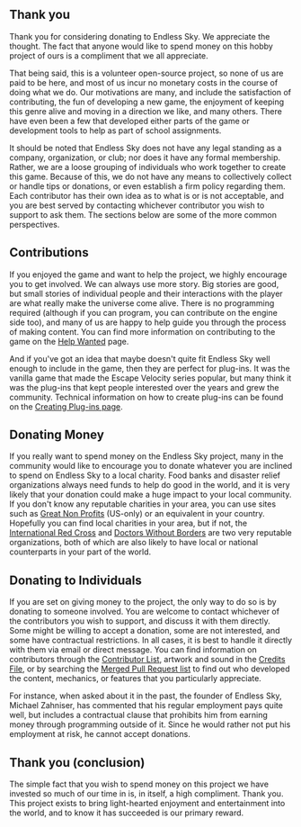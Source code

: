 ## Thank you
Thank you for considering donating to Endless Sky. We appreciate the thought. The fact that anyone would like to spend money on this hobby project of ours is a compliment that we all appreciate. 

That being said, this is a volunteer open-source project, so none of us are paid to be here, and most of us incur no monetary costs in the course of doing what we do. Our motivations are many, and include the satisfaction of contributing, the fun of developing a new game, the enjoyment of keeping this genre alive and moving in a direction we like, and many others. There have even been a few that developed either parts of the game or development tools to help as part of school assignments. 

It should be noted that Endless Sky does not have any legal standing as a company, organization, or club; nor does it have any formal membership. Rather, we are a loose grouping of individuals who work together to create this game. Because of this, we do not have any means to collectively collect or handle tips or donations, or even establish a firm policy regarding them. Each contributor has their own idea as to what is or is not acceptable, and you are best served by contacting whichever contributor you wish to support to ask them. The sections below are some of the more common perspectives.

## Contributions
If you enjoyed the game and want to help the project, we highly encourage you to get involved. We can always use more story. Big stories are good, but small stories of individual people and their interactions with the player are what really make the universe come alive. There is no programming required (although if you can program, you can contribute on the engine side too), and many of us are happy to help guide you through the process of making content. You can find more information on contributing to the game on the [Help Wanted](HelpWanted) page.

And if you've got an idea that maybe doesn't quite fit Endless Sky well enough to include in the game, then they are perfect for plug-ins. It was the vanilla game that made the Escape Velocity series popular, but many think it was the plug-ins that kept people interested over the years and grew the community. Technical information on how to create plug-ins can be found on the [Creating Plug-ins page](CreatingPlugins).

## Donating Money
If you really want to spend money on the Endless Sky project, many in the community would like to encourage you to donate whatever you are inclined to spend on Endless Sky to a local charity. Food banks and disaster relief organizations always need funds to help do good in the world, and it is very likely that your donation could make a huge impact to your local community. If you don't know any reputable charities in your area, you can use sites such as [Great Non Profits](https://greatnonprofits.org/near-me/) (US-only) or an equivalent in your country. Hopefully you can find local charities in your area, but if not, the [International Red Cross](https://www.icrc.org/en/donate) and [Doctors Without Borders](https://www.msf.org/donate) are two very reputable organizations, both of which are also likely to have local or national counterparts in your part of the world. 

## Donating to Individuals
If you are set on giving money to the project, the only way to do so is by donating to someone involved. You are welcome to contact whichever of the contributors you wish to support, and discuss it with them directly. Some might be willing to accept a donation, some are not interested, and some have contractual restrictions. In all cases, it is best to handle it directly with them via email or direct message. You can find information on contributors through the [Contributor List](https://github.com/endless-sky/endless-sky/graphs/contributors), artwork and sound in the [Credits File](https://github.com/endless-sky/endless-sky/blob/master/credits.txt), or by searching the [Merged Pull Request list](https://github.com/endless-sky/endless-sky/pulls?q=is%3Apr+is%3Amerged) to find out who developed the content, mechanics, or features that you particularly appreciate.

For instance, when asked about it in the past, the founder of Endless Sky, Michael Zahniser, has commented that his regular employment pays quite well, but includes a contractual clause that prohibits him from earning money through programming outside of it. Since he would rather not put his employment at risk, he cannot accept donations.

## Thank you (conclusion)
The simple fact that you wish to spend money on this project we have invested so much of our time in is, in itself, a high compliment. Thank you. This project exists to bring light-hearted enjoyment and entertainment into the world, and to know it has succeeded is our primary reward.
